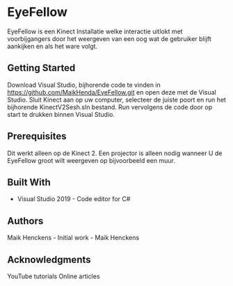 # EyeFellow
EyeFellow is een Kinect Installatie welke interactie uitlokt met voorbijgangers door het weergeven van een oog wat de gebruiker blijft aankijken en als het ware volgt.

## Getting Started
Download Visual Studio, bijhorende code te vinden in https://github.com/MaikHenda/EyeFellow.git en open deze met de Visual Studio. 
Sluit Kinect aan op uw computer, selecteer de juiste poort en run het bijhorende KinectV2Sesh.sln bestand. Run vervolgens de code door op start te drukken binnen Visual Studio.

## Prerequisites
Dit werkt alleen op de Kinect 2.
Een projector is alleen nodig wanneer U de EyeFellow groot wilt weergeven op bijvoorbeeld een muur.

## Built With
* Visual Studio 2019 - Code editor for C#

## Authors
Maik Henckens - Initial work - Maik Henckens

## Acknowledgments
YouTube tutorials
Online articles

